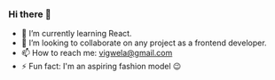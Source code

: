 ### Hi there 👋

- 🌱 I’m currently learning React.
- 👯 I’m looking to collaborate on any project as a frontend developer.
- 📫 How to reach me: vigwela@gmail.com
- ⚡ Fun fact: I'm an aspiring fashion model 😉

<!--

- 🔭 I’m currently working on ...
- 🤔 I’m looking for help with ...
- 💬 Ask me about ...
-->
